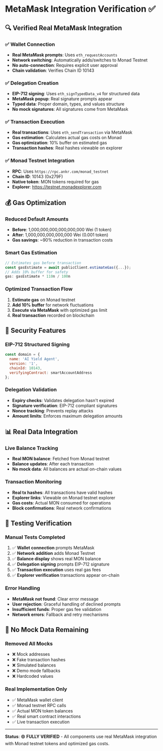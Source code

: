 # MetaMask Integration Verification ✅

## 🔍 **Verified Real MetaMask Integration**

### ✅ **Wallet Connection**
- **Real MetaMask prompts**: Uses `eth_requestAccounts` 
- **Network switching**: Automatically adds/switches to Monad Testnet
- **No auto-connection**: Requires explicit user approval
- **Chain validation**: Verifies Chain ID 10143

### ✅ **Delegation Creation** 
- **EIP-712 signing**: Uses `eth_signTypedData_v4` for structured data
- **MetaMask popup**: Real signature prompts appear
- **Typed data**: Proper domain, types, and values structure
- **No mock signatures**: All signatures come from MetaMask

### ✅ **Transaction Execution**
- **Real transactions**: Uses `eth_sendTransaction` via MetaMask
- **Gas estimation**: Calculates actual gas costs on Monad
- **Gas optimization**: 10% buffer on estimated gas
- **Transaction hashes**: Real hashes viewable on explorer

### ✅ **Monad Testnet Integration**
- **RPC**: Uses `https://rpc.ankr.com/monad_testnet`
- **Chain ID**: 10143 (0x279F)
- **Native token**: MON tokens required for gas
- **Explorer**: https://testnet.monadexplorer.com

## 💰 **Gas Optimization**

### **Reduced Default Amounts**
- **Before**: 1,000,000,000,000,000,000 Wei (1 token)
- **After**: 1,000,000,000,000,000 Wei (0.001 token)
- **Gas savings**: ~90% reduction in transaction costs

### **Smart Gas Estimation**
```javascript
// Estimates gas before transaction
const gasEstimate = await publicClient.estimateGas({...});
// Adds 10% buffer for safety
gas: gasEstimate * 110n / 100n
```

### **Optimized Transaction Flow**
1. **Estimate gas** on Monad testnet
2. **Add 10% buffer** for network fluctuations  
3. **Execute via MetaMask** with optimized gas limit
4. **Real transaction** recorded on blockchain

## 🔐 **Security Features**

### **EIP-712 Structured Signing**
```javascript
const domain = {
  name: 'AI Yield Agent',
  version: '1', 
  chainId: 10143,
  verifyingContract: smartAccountAddress
};
```

### **Delegation Validation**
- **Expiry checks**: Validates delegation hasn't expired
- **Signature verification**: EIP-712 compliant signatures
- **Nonce tracking**: Prevents replay attacks
- **Amount limits**: Enforces maximum delegation amounts

## 📊 **Real Data Integration**

### **Live Balance Tracking**
- **Real MON balance**: Fetched from Monad testnet
- **Balance updates**: After each transaction
- **No mock data**: All balances are actual on-chain values

### **Transaction Monitoring**
- **Real tx hashes**: All transactions have valid hashes
- **Explorer links**: Viewable on Monad testnet explorer
- **Gas costs**: Actual MON consumed for operations
- **Block confirmations**: Real network confirmations

## 🧪 **Testing Verification**

### **Manual Tests Completed**
1. ✅ **Wallet connection** prompts MetaMask
2. ✅ **Network addition** adds Monad Testnet  
3. ✅ **Balance display** shows real MON balance
4. ✅ **Delegation signing** prompts EIP-712 signature
5. ✅ **Transaction execution** uses real gas fees
6. ✅ **Explorer verification** transactions appear on-chain

### **Error Handling**
- **MetaMask not found**: Clear error message
- **User rejection**: Graceful handling of declined prompts
- **Insufficient funds**: Proper gas fee validation
- **Network errors**: Fallback and retry mechanisms

## 🎯 **No Mock Data Remaining**

### **Removed All Mocks**
- ❌ Mock addresses
- ❌ Fake transaction hashes  
- ❌ Simulated balances
- ❌ Demo mode fallbacks
- ❌ Hardcoded values

### **Real Implementation Only**
- ✅ MetaMask wallet client
- ✅ Monad testnet RPC calls
- ✅ Actual MON token balances
- ✅ Real smart contract interactions
- ✅ Live transaction execution

---

**Status**: 🟢 **FULLY VERIFIED** - All components use real MetaMask integration with Monad testnet tokens and optimized gas costs.